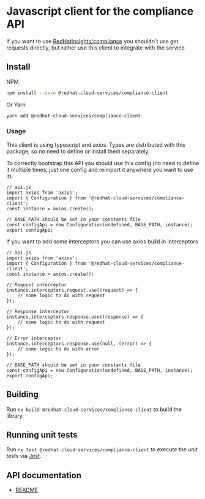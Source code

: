 # Javascript client for the compliance API
If you want to use [RedHatInsights/compliance](https://github.com/RedHatInsights/compliance) you shouldn't use get requests directly, but rather use this client to integrate with the service.

## Install
NPM
```bash
npm install --save @redhat-cloud-services/compliance-client
```

Or Yarn
```bash
yarn add @redhat-cloud-services/compliance-client
```

### Usage
This client is using typescript and axios. Types are distributed with this package, so no need to define or install them separately.

To correctly bootstrap this API you should use this config (no need to define it multiple times, just one config and reimport it anywhere you want to use it).
```JS
// api.js
import axios from 'axios';
import { Configuration } from '@redhat-cloud-services/compliance-client';
const instance = axios.create();

// BASE_PATH should be set in your constants file
const configApi = new Configuration(undefined, BASE_PATH, instance);
export configApi;
```

If you want to add some interceptors you can use axios build in interceptors
```JS
// api.js
import axios from 'axios';
import { Configuration } from '@redhat-cloud-services/compliance-client';
const instance = axios.create();

// Request interceptor
instance.interceptors.request.use((request) => {
    // some logic to do with request
});

// Response interceptor
instance.interceptors.response.use((response) => {
    // some logic to do with request
});

// Error interceptor
instance.interceptors.response.use(null, (error) => {
    // some logic to do with error
});

// BASE_PATH should be set in your constants file
const configApi = new Configuration(undefined, BASE_PATH, instance);
export configApi;
```

## Building

Run `nx build @redhat-cloud-services/compliance-client` to build the library.

## Running unit tests

Run `nx test @redhat-cloud-services/compliance-client` to execute the unit tests via [Jest](https://jestjs.io).

## API documentation

* [README](doc/README.md)
